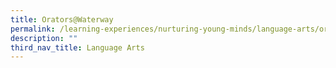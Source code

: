 ```yaml
---
title: Orators@Waterway
permalink: /learning-experiences/nurturing-young-minds/language-arts/orators-at-waterway/
description: ""
third_nav_title: Language Arts
---
```

